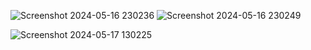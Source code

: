 
![Screenshot 2024-05-16 230236](https://github.com/Meral7/Lab02/assets/113798082/f5ccba77-a96f-41c9-aab2-93911bcde993)
![Screenshot 2024-05-16 230249](https://github.com/Meral7/Lab02/assets/113798082/6bbe5582-fbaa-4d1f-b70a-e16d3766c385)

![Screenshot 2024-05-17 130225](https://github.com/Meral7/Lab02/assets/113798082/1478a19f-96d9-42d0-9703-67ab8883e42d)
